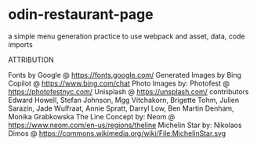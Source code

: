 # odin-restaurant-page
a simple menu generation practice to use webpack and asset, data, code imports

ATTRIBUTION

Fonts by Google @ https://fonts.google.com/
Generated Images by Bing Copilot @ https://www.bing.com/chat
Photo Images by:
    Photofest @ https://photofestnyc.com/
    Unisplash @ https://unsplash.com/ contributors Edward Howell, Stefan Johnson, Mgg Vitchakorn, Brigette Tohm, Julien Sarazin, Jade Wulfraat, Annie Spratt, Darryl Low, Ben Martin Denham, Monika Grabkowska
    The Line Concept by: Neom @ https://www.neom.com/en-us/regions/theline
    Michelin Star by: Nikolaos Dimos @ https://commons.wikimedia.org/wiki/File:MichelinStar.svg
    
